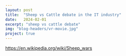 ```yaml
---
layout: post
title:  "Sheep vs Cattle debate in the IT industry"
date:   2024-02-01
excerpt: "sheep vs cattle debate"
img: "blog-headers/vr-movie.jpg"
project: true
---
```


https://en.wikipedia.org/wiki/Sheep_wars